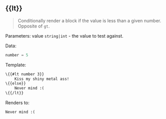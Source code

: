 ## \{{lt}}

> Conditionally render a block if the value is less than a given number. Opposite of `gt`.

Parameters: value `string|int` - the value to test against.

Data:

```js
number = 5
```

Template:

```handlebars
\{{#lt number 3}}
    Kiss my shiny metal ass!
\{{else}}
    Never mind :(
\{{/lt}}
```
Renders to:

```
Never mind :(
```
